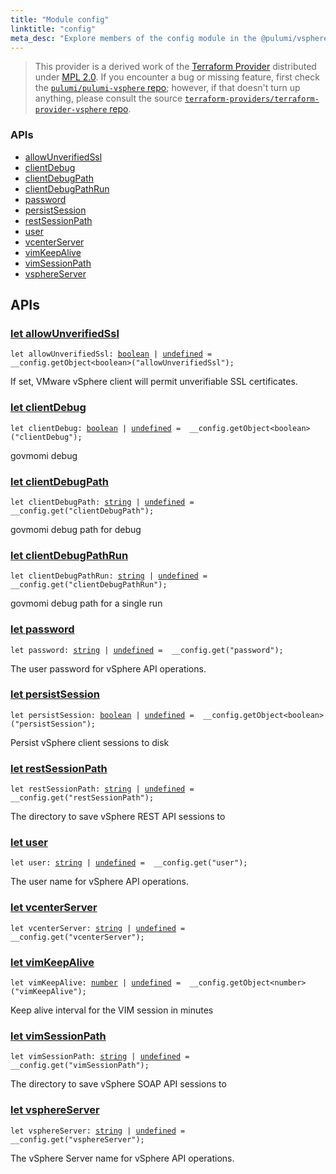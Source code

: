 ```yaml
---
title: "Module config"
linktitle: "config"
meta_desc: "Explore members of the config module in the @pulumi/vsphere package."
---
```


<!-- WARNING: this page was generated by a tool. Do not edit it by hand. -->
<!-- To change it, please see https://github.com/pulumi/docs/tree/master/tools/tscdocgen. -->


> This provider is a derived work of the [Terraform Provider](https://github.com/terraform-providers/terraform-provider-vsphere)
> distributed under [MPL 2.0](https://www.mozilla.org/en-US/MPL/2.0/). If you encounter a bug or missing feature,
> first check the [`pulumi/pulumi-vsphere` repo](https://github.com/pulumi/pulumi-vsphere/issues); however, if that doesn't turn up anything,
> please consult the source [`terraform-providers/terraform-provider-vsphere` repo](https://github.com/terraform-providers/terraform-provider-vsphere/issues).







<h3>APIs</h3>
<ul class="api">
    <li><a href="#allowUnverifiedSsl"><span class="symbol api"></span>allowUnverifiedSsl</a></li>
    <li><a href="#clientDebug"><span class="symbol api"></span>clientDebug</a></li>
    <li><a href="#clientDebugPath"><span class="symbol api"></span>clientDebugPath</a></li>
    <li><a href="#clientDebugPathRun"><span class="symbol api"></span>clientDebugPathRun</a></li>
    <li><a href="#password"><span class="symbol api"></span>password</a></li>
    <li><a href="#persistSession"><span class="symbol api"></span>persistSession</a></li>
    <li><a href="#restSessionPath"><span class="symbol api"></span>restSessionPath</a></li>
    <li><a href="#user"><span class="symbol api"></span>user</a></li>
    <li><a href="#vcenterServer"><span class="symbol api"></span>vcenterServer</a></li>
    <li><a href="#vimKeepAlive"><span class="symbol api"></span>vimKeepAlive</a></li>
    <li><a href="#vimSessionPath"><span class="symbol api"></span>vimSessionPath</a></li>
    <li><a href="#vsphereServer"><span class="symbol api"></span>vsphereServer</a></li>
</ul>




<h2 id="apis">APIs</h2>
<h3 class="pdoc-module-header" id="allowUnverifiedSsl" data-link-title="allowUnverifiedSsl">
    <a href="https://github.com/pulumi/pulumi-vsphere/blob/edc8d2d8f8f5a91eea3c8e7ea5fb8d5cc74e6d34/sdk/nodejs/config/vars.ts#L12">
        let <strong>allowUnverifiedSsl</strong>
    </a>
</h3>

<pre class="highlight"><code><span class='kd'>let</span> allowUnverifiedSsl: <span class='kd'><a href='https://developer.mozilla.org/en-US/docs/Web/JavaScript/Reference/Global_Objects/Boolean'>boolean</a></span> | <span class='kd'><a href='https://developer.mozilla.org/en-US/docs/Web/JavaScript/Reference/Global_Objects/undefined'>undefined</a></span> = <span class='s2'> __config.getObject&lt;boolean&gt;(&#34;allowUnverifiedSsl&#34;)</span>;</code></pre>

If set, VMware vSphere client will permit unverifiable SSL certificates.

<h3 class="pdoc-module-header" id="clientDebug" data-link-title="clientDebug">
    <a href="https://github.com/pulumi/pulumi-vsphere/blob/edc8d2d8f8f5a91eea3c8e7ea5fb8d5cc74e6d34/sdk/nodejs/config/vars.ts#L16">
        let <strong>clientDebug</strong>
    </a>
</h3>

<pre class="highlight"><code><span class='kd'>let</span> clientDebug: <span class='kd'><a href='https://developer.mozilla.org/en-US/docs/Web/JavaScript/Reference/Global_Objects/Boolean'>boolean</a></span> | <span class='kd'><a href='https://developer.mozilla.org/en-US/docs/Web/JavaScript/Reference/Global_Objects/undefined'>undefined</a></span> = <span class='s2'> __config.getObject&lt;boolean&gt;(&#34;clientDebug&#34;)</span>;</code></pre>

govmomi debug

<h3 class="pdoc-module-header" id="clientDebugPath" data-link-title="clientDebugPath">
    <a href="https://github.com/pulumi/pulumi-vsphere/blob/edc8d2d8f8f5a91eea3c8e7ea5fb8d5cc74e6d34/sdk/nodejs/config/vars.ts#L20">
        let <strong>clientDebugPath</strong>
    </a>
</h3>

<pre class="highlight"><code><span class='kd'>let</span> clientDebugPath: <span class='kd'><a href='https://developer.mozilla.org/en-US/docs/Web/JavaScript/Reference/Global_Objects/String'>string</a></span> | <span class='kd'><a href='https://developer.mozilla.org/en-US/docs/Web/JavaScript/Reference/Global_Objects/undefined'>undefined</a></span> = <span class='s2'> __config.get(&#34;clientDebugPath&#34;)</span>;</code></pre>

govmomi debug path for debug

<h3 class="pdoc-module-header" id="clientDebugPathRun" data-link-title="clientDebugPathRun">
    <a href="https://github.com/pulumi/pulumi-vsphere/blob/edc8d2d8f8f5a91eea3c8e7ea5fb8d5cc74e6d34/sdk/nodejs/config/vars.ts#L24">
        let <strong>clientDebugPathRun</strong>
    </a>
</h3>

<pre class="highlight"><code><span class='kd'>let</span> clientDebugPathRun: <span class='kd'><a href='https://developer.mozilla.org/en-US/docs/Web/JavaScript/Reference/Global_Objects/String'>string</a></span> | <span class='kd'><a href='https://developer.mozilla.org/en-US/docs/Web/JavaScript/Reference/Global_Objects/undefined'>undefined</a></span> = <span class='s2'> __config.get(&#34;clientDebugPathRun&#34;)</span>;</code></pre>

govmomi debug path for a single run

<h3 class="pdoc-module-header" id="password" data-link-title="password">
    <a href="https://github.com/pulumi/pulumi-vsphere/blob/edc8d2d8f8f5a91eea3c8e7ea5fb8d5cc74e6d34/sdk/nodejs/config/vars.ts#L28">
        let <strong>password</strong>
    </a>
</h3>

<pre class="highlight"><code><span class='kd'>let</span> password: <span class='kd'><a href='https://developer.mozilla.org/en-US/docs/Web/JavaScript/Reference/Global_Objects/String'>string</a></span> | <span class='kd'><a href='https://developer.mozilla.org/en-US/docs/Web/JavaScript/Reference/Global_Objects/undefined'>undefined</a></span> = <span class='s2'> __config.get(&#34;password&#34;)</span>;</code></pre>

The user password for vSphere API operations.

<h3 class="pdoc-module-header" id="persistSession" data-link-title="persistSession">
    <a href="https://github.com/pulumi/pulumi-vsphere/blob/edc8d2d8f8f5a91eea3c8e7ea5fb8d5cc74e6d34/sdk/nodejs/config/vars.ts#L32">
        let <strong>persistSession</strong>
    </a>
</h3>

<pre class="highlight"><code><span class='kd'>let</span> persistSession: <span class='kd'><a href='https://developer.mozilla.org/en-US/docs/Web/JavaScript/Reference/Global_Objects/Boolean'>boolean</a></span> | <span class='kd'><a href='https://developer.mozilla.org/en-US/docs/Web/JavaScript/Reference/Global_Objects/undefined'>undefined</a></span> = <span class='s2'> __config.getObject&lt;boolean&gt;(&#34;persistSession&#34;)</span>;</code></pre>

Persist vSphere client sessions to disk

<h3 class="pdoc-module-header" id="restSessionPath" data-link-title="restSessionPath">
    <a href="https://github.com/pulumi/pulumi-vsphere/blob/edc8d2d8f8f5a91eea3c8e7ea5fb8d5cc74e6d34/sdk/nodejs/config/vars.ts#L36">
        let <strong>restSessionPath</strong>
    </a>
</h3>

<pre class="highlight"><code><span class='kd'>let</span> restSessionPath: <span class='kd'><a href='https://developer.mozilla.org/en-US/docs/Web/JavaScript/Reference/Global_Objects/String'>string</a></span> | <span class='kd'><a href='https://developer.mozilla.org/en-US/docs/Web/JavaScript/Reference/Global_Objects/undefined'>undefined</a></span> = <span class='s2'> __config.get(&#34;restSessionPath&#34;)</span>;</code></pre>

The directory to save vSphere REST API sessions to

<h3 class="pdoc-module-header" id="user" data-link-title="user">
    <a href="https://github.com/pulumi/pulumi-vsphere/blob/edc8d2d8f8f5a91eea3c8e7ea5fb8d5cc74e6d34/sdk/nodejs/config/vars.ts#L40">
        let <strong>user</strong>
    </a>
</h3>

<pre class="highlight"><code><span class='kd'>let</span> user: <span class='kd'><a href='https://developer.mozilla.org/en-US/docs/Web/JavaScript/Reference/Global_Objects/String'>string</a></span> | <span class='kd'><a href='https://developer.mozilla.org/en-US/docs/Web/JavaScript/Reference/Global_Objects/undefined'>undefined</a></span> = <span class='s2'> __config.get(&#34;user&#34;)</span>;</code></pre>

The user name for vSphere API operations.

<h3 class="pdoc-module-header" id="vcenterServer" data-link-title="vcenterServer">
    <a href="https://github.com/pulumi/pulumi-vsphere/blob/edc8d2d8f8f5a91eea3c8e7ea5fb8d5cc74e6d34/sdk/nodejs/config/vars.ts#L41">
        let <strong>vcenterServer</strong>
    </a>
</h3>

<pre class="highlight"><code><span class='kd'>let</span> vcenterServer: <span class='kd'><a href='https://developer.mozilla.org/en-US/docs/Web/JavaScript/Reference/Global_Objects/String'>string</a></span> | <span class='kd'><a href='https://developer.mozilla.org/en-US/docs/Web/JavaScript/Reference/Global_Objects/undefined'>undefined</a></span> = <span class='s2'> __config.get(&#34;vcenterServer&#34;)</span>;</code></pre>
<h3 class="pdoc-module-header" id="vimKeepAlive" data-link-title="vimKeepAlive">
    <a href="https://github.com/pulumi/pulumi-vsphere/blob/edc8d2d8f8f5a91eea3c8e7ea5fb8d5cc74e6d34/sdk/nodejs/config/vars.ts#L45">
        let <strong>vimKeepAlive</strong>
    </a>
</h3>

<pre class="highlight"><code><span class='kd'>let</span> vimKeepAlive: <span class='kd'><a href='https://developer.mozilla.org/en-US/docs/Web/JavaScript/Reference/Global_Objects/Number'>number</a></span> | <span class='kd'><a href='https://developer.mozilla.org/en-US/docs/Web/JavaScript/Reference/Global_Objects/undefined'>undefined</a></span> = <span class='s2'> __config.getObject&lt;number&gt;(&#34;vimKeepAlive&#34;)</span>;</code></pre>

Keep alive interval for the VIM session in minutes

<h3 class="pdoc-module-header" id="vimSessionPath" data-link-title="vimSessionPath">
    <a href="https://github.com/pulumi/pulumi-vsphere/blob/edc8d2d8f8f5a91eea3c8e7ea5fb8d5cc74e6d34/sdk/nodejs/config/vars.ts#L49">
        let <strong>vimSessionPath</strong>
    </a>
</h3>

<pre class="highlight"><code><span class='kd'>let</span> vimSessionPath: <span class='kd'><a href='https://developer.mozilla.org/en-US/docs/Web/JavaScript/Reference/Global_Objects/String'>string</a></span> | <span class='kd'><a href='https://developer.mozilla.org/en-US/docs/Web/JavaScript/Reference/Global_Objects/undefined'>undefined</a></span> = <span class='s2'> __config.get(&#34;vimSessionPath&#34;)</span>;</code></pre>

The directory to save vSphere SOAP API sessions to

<h3 class="pdoc-module-header" id="vsphereServer" data-link-title="vsphereServer">
    <a href="https://github.com/pulumi/pulumi-vsphere/blob/edc8d2d8f8f5a91eea3c8e7ea5fb8d5cc74e6d34/sdk/nodejs/config/vars.ts#L53">
        let <strong>vsphereServer</strong>
    </a>
</h3>

<pre class="highlight"><code><span class='kd'>let</span> vsphereServer: <span class='kd'><a href='https://developer.mozilla.org/en-US/docs/Web/JavaScript/Reference/Global_Objects/String'>string</a></span> | <span class='kd'><a href='https://developer.mozilla.org/en-US/docs/Web/JavaScript/Reference/Global_Objects/undefined'>undefined</a></span> = <span class='s2'> __config.get(&#34;vsphereServer&#34;)</span>;</code></pre>

The vSphere Server name for vSphere API operations.

